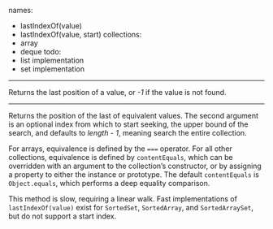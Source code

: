 names:
-   lastIndexOf(value)
-   lastIndexOf(value, start)
collections:
-   array
-   deque
todo:
-   list implementation
-   set implementation
---

Returns the last position of a value, or *-1* if the value is not found.

---

Returns the position of the last of equivalent values.  The second argument
is an optional index from which to start seeking, the upper bound of the
search, and defaults to *length - 1*, meaning search the entire collection.

For arrays, equivalence is defined by the `===` operator.
For all other collections, equivalence is defined by `contentEquals`, which
can be overridden with an argument to the collection’s constructor, or by
assigning a property to either the instance or prototype.
The default `contentEquals` is `Object.equals`, which performs a deep equality
comparison.

This method is slow, requiring a linear walk.
Fast implementations of `lastIndexOf(value)` exist for `SortedSet`, `SortedArray`,
and `SortedArraySet`, but do not support a start index.


